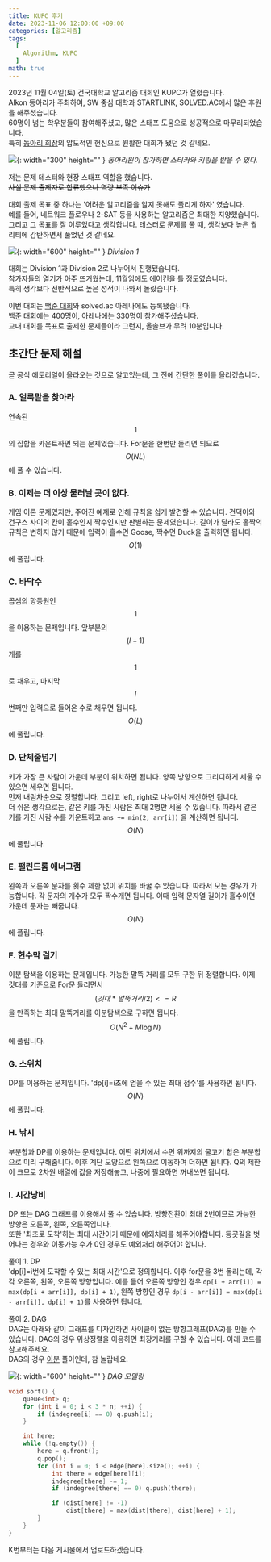 ```yaml
---
title: KUPC 후기
date: 2023-11-06 12:00:00 +09:00
categories: [알고리즘]
tags:
  [
    Algorithm, KUPC
  ]
math: true
---
```


2023년 11월 04일(토) 건국대학교 알고리즘 대회인 KUPC가 열렸습니다.<br>
Alkon 동아리가 주최하여, SW 중심 대학과 STARTLINK, SOLVED.AC에서 많은 후원을 해주셨습니다.<br>
60명이 넘는 학우분들이 참여해주셨고, 많은 스태프 도움으로 성공적으로 마무리되었습니다. <br>
특히 [동아리 회장](https://github.com/donghoony)의 압도적인 헌신으로 원활한 대회가 됐던 것 같네요.

![](/assets/img/etc/KUPC/1.png){: width="300" height="" }
_동아리원이 참가하면 스티커와 키링을 받을 수 있다._

저는 문제 테스터와 현장 스태프 역할을 했습니다.<br>
~~사실 문제 출제자로 합류했으나 역량 부족 이슈가~~

대회 출제 목표 중 하나는 '어려운 알고리즘을 알지 못해도 풀리게 하자' 였습니다. <br>
예를 들어, 네트워크 플로우나 2-SAT 등을 사용하는 알고리즘은 최대한 지양했습니다.<br>
그리고 그 목표를 잘 이루었다고 생각합니다.
테스터로 문제를 풀 때, 생각보다 높은 퀄리티에 감탄하면서 풀었던 것 같네요.

![](/assets/img/etc/KUPC/2.png){: width="600" height="" }
_Division 1_

대회는 Division 1과 Division 2로 나누어서 진행됐습니다.<br>
참가자들의 열기가 아주 뜨거웠는데, 11월임에도 에어컨을 틀 정도였습니다.<br>
특히 생각보다 전반적으로 높은 성적이 나와서 놀랐습니다.<br>

이번 대회는 [백준 대회](https://www.acmicpc.net/contest/view/1173)와 solved.ac 아레나에도 등록됐습니다.<br>
백준 대회에는 400명이, 아레나에는 330명이 참가해주셨습니다.<br>
교내 대회를 목표로 출제한 문제들이라 그런지, 올솔브가 무려 10분입니다.<br>


## 초간단 문제 해설
곧 공식 에토리얼이 올라오는 것으로 알고있는데, 그 전에 간단한 풀이를 올리겠습니다.

### A. 얼룩말을 찾아라
연속된 $$1$$의 집합을 카운트하면 되는 문제였습니다. For문을 한번만 돌리면 되므로 $$O(NL)$$에 풀 수 있습니다.

### B. 이제는 더 이상 물러날 곳이 없다.
게임 이론 문제였지만, 주어진 예제로 인해 규칙을 쉽게 발견할 수 있습니다. 건덕이와 건구스 사이의 칸이 홀수인지 짝수인지만 판별하는 문제였습니다. 길이가 달라도 홀짝의 규칙은 변하지 않기 때문에 입력이 홀수면 Goose, 짝수면 Duck을 출력하면 됩니다. $$O(1)$$에 풀립니다.

### C. 바닥수
곱셈의 항등원인 $$1$$을 이용하는 문제입니다. 앞부분의 $$(l-1)$$개를 $$1$$로 채우고, 마지막 $$l$$번째만 입력으로 들어온 수로 채우면 됩니다. $$O(L)$$에 풀립니다.

### D. 단체줄넘기
키가 가장 큰 사람이 가운데 부분이 위치하면 됩니다. 양쪽 방향으로 그리디하게 세울 수 있으면 세우면 됩니다.<br>
먼저 내림차순으로 정렬합니다. 그리고 left, right로 나누어서 계산하면 됩니다. <br>
더 쉬운 생각으로는, 같은 키를 가진 사람은 최대 2명만 세울 수 있습니다. 따라서 같은 키를 가진 사람 수를 카운트하고 `ans += min(2, arr[i])` 을 계산하면 됩니다. $$O(N)$$에 풀립니다.

### E. 팰린드롬 애너그램
왼쪽과 오른쪽 문자를 횟수 제한 없이 위치를 바꿀 수 있습니다. 따라서 모든 경우가 가능합니다.
각 문자의 개수가 모두 짝수개면 됩니다. 이때 입력 문자열 길이가 홀수이면 가운데 문자는 빼줍니다. $$O(N)$$에 풀립니다.

### F. 현수막 걸기
이분 탐색을 이용하는 문제입니다. 가능한 말뚝 거리를 모두 구한 뒤 정렬합니다. 이제 깃대를 기준으로 For문 돌리면서 $$(깃대*말뚝거리/2)<=R$$을 만족하는 최대 말뚝거리를 이분탐색으로 구하면 됩니다. $$O(N^2+M\log N)$$에 풀립니다.

### G. 스위치
DP를 이용하는 문제입니다. 'dp[i]=i초에 얻을 수 있는 최대 점수'를 사용하면 됩니다. $$O(N)$$에 풀립니다.

### H. 낚시
부분합과 DP를 이용하는 문제입니다. 어떤 위치에서 수면 위까지의 물고기 합은 부분합으로 미리 구해줍니다. 이후 계단 모양으로 왼쪽으로 이동하며 더하면 됩니다. Q의 제한이 크므로 2차원 배열에 값을 저장해놓고, 나중에 필요하면 꺼내쓰면 됩니다.<br>

### I. 시간낭비
DP 또는 DAG 그래프를 이용해서 풀 수 있습니다. 방향전환이 최대 2번이므로 가능한 방향은 오른쪽, 왼쪽, 오른쪽입니다.<br>
또한 '최초로 도착'하는 최대 시간이기 때문에 예외처리를 해주어야합니다. 등굣길을 벗어나는 경우와 이동가능 수가 0인 경우도 예외처리 해주어야 합니다.<br>

풀이 1. DP<br>
'dp[i]=i번에 도착할 수 있는 최대 시간'으로 정의합니다. 이후 for문을 3번 돌리는데, 각각 오른쪽, 왼쪽, 오른쪽 방향입니다. 예를 들어 오른쪽 방향인 경우 `dp[i + arr[i]] = max(dp[i + arr[i]], dp[i] + 1)`, 왼쪽 방향인 경우 `dp[i - arr[i]] = max(dp[i - arr[i]], dp[i] + 1)`를 사용하면 됩니다.<br>

풀이 2. DAG<br>
DAG는 아래와 같이 그래프를 디자인하면 사이클이 없는 방향그래프(DAG)를 만들 수 있습니다. DAG의 경우 위상정렬을 이용하면 최장거리를 구할 수 있습니다. 아래 코드를 참고해주세요.<br>
DAG의 경우 [이분](https://github.com/donghoony) 풀이인데, 참 놀랍네요.

![](/assets/img/etc/KUPC/3.png){: width="600" height="" }
_DAG 모델링_

```c++
void sort() {
    queue<int> q;
    for (int i = 0; i < 3 * n; ++i) {
        if (indegree[i] == 0) q.push(i);
    }

    int here;
    while (!q.empty()) {
        here = q.front();
        q.pop();
        for (int i = 0; i < edge[here].size(); ++i) {
            int there = edge[here][i];
            indegree[there] -= 1;
            if (indegree[there] == 0) q.push(there);

            if (dist[here] != -1)
                dist[there] = max(dist[there], dist[here] + 1);
        }
    }
}
```

K번부터는 다음 게시물에서 업로드하겠습니다.
